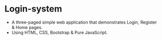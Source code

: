 # Login-system
- A three-paged simple web application that demonstrates Login, Register & Home pages.
- Using HTML, CSS, Bootstrap & Pure JavaScript.
